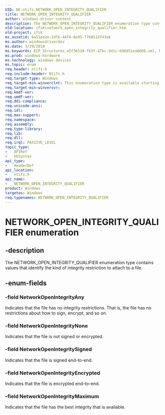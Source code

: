 ```yaml
---
UID: NE:ntifs.NETWORK_OPEN_INTEGRITY_QUALIFIER
title: NETWORK_OPEN_INTEGRITY_QUALIFIER
author: windows-driver-content
description: The NETWORK_OPEN_INTEGRITY_QUALIFIER enumeration type contains values that identify the kind of integrity restriction to attach to a file.
old-location: ifsk\network_open_integrity_qualifier.htm
old-project: ifsk
ms.assetid: 6a51ee2e-2df6-44f4-8e95-776851d743a6
ms.author: windowsdriverdev
ms.date: 3/29/2018
ms.keywords: ECP_Structures_e5f36510-f63f-47bc-941c-690d51ea0608.xml, NETWORK_OPEN_INTEGRITY_QUALIFIER, NETWORK_OPEN_INTEGRITY_QUALIFIER enumeration [Installable File System Drivers], NetworkOpenIntegrityAny, NetworkOpenIntegrityEncrypted, NetworkOpenIntegrityMaximum, NetworkOpenIntegrityNone, NetworkOpenIntegritySigned, ifsk.network_open_integrity_qualifier, ntifs/NETWORK_OPEN_INTEGRITY_QUALIFIER, ntifs/NetworkOpenIntegrityAny, ntifs/NetworkOpenIntegrityEncrypted, ntifs/NetworkOpenIntegrityMaximum, ntifs/NetworkOpenIntegrityNone, ntifs/NetworkOpenIntegritySigned
ms.prod: windows-hardware
ms.technology: windows-devices
ms.topic: enum
req.header: ntifs.h
req.include-header: Ntifs.h
req.target-type: Windows
req.target-min-winverclnt: This enumeration type is available starting with Windows Vista.
req.target-min-winversvr: 
req.kmdf-ver: 
req.umdf-ver: 
req.ddi-compliance: 
req.unicode-ansi: 
req.idl: 
req.max-support: 
req.namespace: 
req.assembly: 
req.type-library: 
req.lib: 
req.dll: 
req.irql: PASSIVE_LEVEL
topic_type:
-	APIRef
-	kbSyntax
api_type:
-	HeaderDef
api_location:
-	ntifs.h
api_name:
-	NETWORK_OPEN_INTEGRITY_QUALIFIER
product: Windows
targetos: Windows
req.typenames: NETWORK_OPEN_INTEGRITY_QUALIFIER
---
```


# NETWORK_OPEN_INTEGRITY_QUALIFIER enumeration


## -description


The NETWORK_OPEN_INTEGRITY_QUALIFIER enumeration type contains values that identify the kind of integrity restriction to attach to a file.


## -enum-fields




### -field NetworkOpenIntegrityAny

Indicates that the file has no integrity restrictions. That is, the file has no restrictions about how to sign, encrypt, and so on. 


### -field NetworkOpenIntegrityNone

Indicates that the file is not signed or encrypted. 


### -field NetworkOpenIntegritySigned

Indicates that the file is signed end-to-end. 


### -field NetworkOpenIntegrityEncrypted

Indicates that the file is encrypted end-to-end. 


### -field NetworkOpenIntegrityMaximum

Indicates that the file has the best integrity that is available. 

